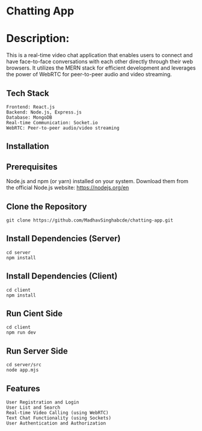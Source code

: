 # Chatting App
# Description:
This is a real-time video chat application that enables users to connect and have face-to-face conversations with each other directly through their web browsers. It utilizes the MERN stack for efficient development and leverages the power of WebRTC for peer-to-peer audio and video streaming.

## Tech Stack

    Frontend: React.js
    Backend: Node.js, Express.js
    Database: MongoDB
    Real-time Communication: Socket.io
    WebRTC: Peer-to-peer audio/video streaming

## Installation
## Prerequisites
Node.js and npm (or yarn) installed on your system. Download them from the official Node.js website: https://nodejs.org/en

## Clone the Repository
    git clone https://github.com/MadhavSinghabcde/chatting-app.git

## Install Dependencies (Server)
    cd server
    npm install

## Install Dependencies (Client)
    cd client
    npm install
## Run Cient Side
    cd client
    npm run dev
## Run Server Side
    cd server/src
    node app.mjs
## Features
    User Registration and Login
    User List and Search
    Real-time Video Calling (using WebRTC)
    Text Chat Functionality (using Sockets)
    User Authentication and Authorization
